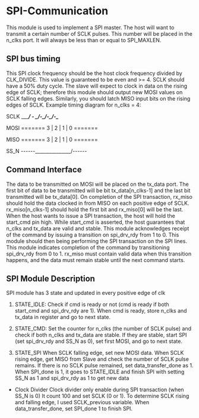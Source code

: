 # SPI-Communication

This module is used to implement a SPI master. The host will want to transmit a certain number of SCLK pulses. This number will be placed in the n_clks port. It will always be less than or equal to SPI_MAXLEN.

SPI bus timing
-----------------
This SPI clock frequency should be the host clock frequency divided by CLK_DIVIDE. This value is guaranteed to be even and >= 4. SCLK should have a 50% duty cycle. The slave will expect to clock
in data on the rising edge of SCLK; therefore this module should output new MOSI values on SCLK falling edges. Similarly, you should latch MISO input bits on the rising edges of SCLK.
Example timing diagram for n_clks = 4:

SCLK        ________/ - \_/-\_/-\_/-\______ 

MOSI        ======= 3 | 2 | 1 | 0 =======

MISO        ======= 3 | 2 | 1 | 0 =======

SS_N        ------\_______________/------


Command Interface
-----------------
The data to be transmitted on MOSI will be placed on the tx_data port. The first bit of data to be transmitted will be bit tx_data[n_clks-1] and the last bit transmitted will be tx_data[0].
On completion of the SPI transaction, rx_miso should hold the data clocked in from MISO on each positive edge of SCLK. rx_miso[n_clks-1] should hold the first bit and rx_miso[0] will be the last.
When the host wants to issue a SPI transaction, the host will hold the start_cmd pin high. While start_cmd is asserted, the host guarantees that n_clks and tx_data are valid and stable. This module acknowledges receipt of the command by issuing a transition on spi_drv_rdy from 1 to 0. This module should then being performing the SPI transaction on the SPI lines. This module indicates completion of the command by transitioning spi_drv_rdy from 0 to 1. rx_miso must contain valid data when this transition happens, and the data must remain stable until the next command starts.

SPI Module Description 
-----------------
SPI module has 3 state and updated in every positive edge of clk
1. STATE_IDLE: 
Check if cmd is ready or not (cmd is ready if both start_cmd and spi_drv_rdy are 1). 
When cmd is ready, store n_clks and tx_data in register and go to next state.

2. STATE_CMD: 
Set the counter for n_clks (the number of SCLK pulse) and check if both n_clks and tx_data are stable.
If they are stable, start SPI (set spi_drv_rdy and SS_N as 0), set first MOSI, and go to next state.

3. STATE_SPI
When SCLK falling edge, set new MOSI data.
When SCLK rising edge, get MISO from Slave and check the number of SCLK pulse remains. 
If there is no SCLK pulse remained, set data_transfer_done as 1.
When SPI_done is 1, it goes to STATE_IDLE and finish SPI with setting SS_N as 1 and spi_drv_rdy as 1 to get new data  

* Clock Divider
Clock divider only enable during SPI transaction (when SS_N is 0)
It count 100 and set SCLK (0 or 1). To determine SCLK rising and falling edge, I used SCLK_previous variable.
When data_transfer_done, set SPI_done 1 to finish SPI.
